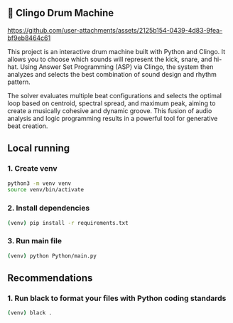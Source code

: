 ## 🥁 Clingo Drum Machine

https://github.com/user-attachments/assets/2125b154-0439-4d83-9fea-bf9eb8464c61

This project is an interactive drum machine built with Python and Clingo. It allows you to choose which sounds will represent the kick, snare, and hi-hat. Using Answer Set Programming (ASP) via Clingo, the system then analyzes and selects the best combination of sound design and rhythm pattern.

The solver evaluates multiple beat configurations and selects the optimal loop based on centroid, spectral spread, and maximum peak, aiming to create a musically cohesive and dynamic groove. This fusion of audio analysis and logic programming results in a powerful tool for generative beat creation.

## Local running

### 1. Create venv
```bash
python3 -m venv venv
source venv/bin/activate
```

### 2. Install dependencies
```bash
(venv) pip install -r requirements.txt
```

### 3. Run main file
```bash
(venv) python Python/main.py
```

## Recommendations

### 1. Run black to format your files with Python coding standards
```bash
(venv) black .
```
